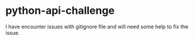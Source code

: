 # python-api-challenge
I have encounter issues with gitignore file and will need some help to fix the issue.
